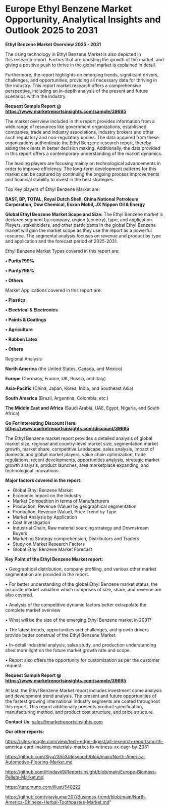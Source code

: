 # Europe Ethyl Benzene Market Opportunity, Analytical Insights and Outlook 2025 to 2031

<Strong> Ethyl Benzene Market Overview 2025 - 2031</strong>

The rising technology in Ethyl Benzene Market is also depicted in this research report. Factors that are boosting the growth of the market, and giving a positive push to thrive in the global market is explained in detail.

Furthermore, the report highlights on emerging trends, significant drivers, challenges, and opportunities, providing all necessary data for thriving in the industry. This report market research offers a comprehensive perspective, including an in-depth analysis of the present and future scenarios within the industry.

<strong>Request Sample Report @ <a href=https://www.marketreportsinsights.com/sample/39695>https://www.marketreportsinsights.com/sample/39695</a></strong>

The market overview included in this report provides information from a wide range of resources like government organizations, established companies, trade and industry associations, industry brokers and other such regulatory and non-regulatory bodies. The data acquired from these organizations authenticate the Ethyl Benzene research report, thereby aiding the clients in better decision making. Additionally, the data provided in this report offers a contemporary understanding of the market dynamics.

The leading players are focusing mainly on technological advancements in order to improve efficiency. The long-term development patterns for this market can be captured by continuing the ongoing process improvements and financial stability to invest in the best strategies.

Top Key players of Ethyl Benzene Market are:

<strong>BASF, BP, TOTAL, Royal Dutch Shell, China National Petroleum Corporation, Dow Chemical, Exxon Mobil, JX Nippon Oil & Energy</strong>

<strong><b>Global Ethyl Benzene Market Scope and Size:</b></strong>
The Ethyl Benzene market is declared segment by company, region (country), type, and application. Players, stakeholders, and other participants in the global Ethyl Benzene market will gain the market scope as they use the report as a powerful resource. The segmental analysis focuses on revenue and product by type and application and the forecast period of 2025-2031.

Ethyl Benzene Market Types covered in this report are:

<strong>•  Purity?99%

•  Purity?98%

•  Others</strong>

Market Applications covered in this report are:

<strong>•  Plastics

•  Electrical & Electronics

•  Paints & Coatings

•  Agriculture

•  Rubber/Latex

•  Others</strong> 

Regional Analysis

<strong>North America</strong> (the United States, Canada, and Mexico)

<strong>Europe</strong> (Germany, France, UK, Russia, and Italy)

<strong>Asia-Pacific</strong> (China, Japan, Korea, India, and Southeast Asia)

<strong>South America</strong> (Brazil, Argentina, Colombia, etc.)

<strong>The Middle East and Africa</strong> (Saudi Arabia, UAE, Egypt, Nigeria, and South Africa)

<strong>Go For Interesting Discount Here: <a href=https://www.marketreportsinsights.com/discount/39695>https://www.marketreportsinsights.com/discount/39695</a></strong>

The Ethyl Benzene market report provides a detailed analysis of global market size, regional and country-level market size, segmentation market growth, market share, competitive Landscape, sales analysis, impact of domestic and global market players, value chain optimization, trade regulations, recent developments, opportunities analysis, strategic market growth analysis, product launches, area marketplace expanding, and technological innovations.

<strong><b>Major factors covered in the report:</b></strong>
<ul>
  <li>Global Ethyl Benzene Market </li>
  <li>Economic Impact on the Industry</li>
  <li>Market Competition in terms of Manufacturers</li>
  <li>Production, Revenue (Value) by geographical segmentation</li>
  <li>Production, Revenue (Value), Price Trend by Type</li>
  <li>Market Analysis by Application</li>
  <li>Cost Investigation</li>
  <li>Industrial Chain, Raw material sourcing strategy and Downstream Buyers</li>
  <li>Marketing Strategy comprehension, Distributors and Traders</li>
  <li>Study on Market Research Factors</li>
  <li>Global Ethyl Benzene Market Forecast</li>
</ul>

<strong><b>Key Point of the Ethyl Benzene Market report:</b></strong>

• Geographical distribution, company profiling, and various other market segmentation are provided in the report.

• For better understanding of the global Ethyl Benzene market status, the accurate market valuation which comprises of size, share, and revenue are also covered.

• Analysis of the competitive dynamic factors better extrapolate the complete market overview

• What will be the size of the emerging Ethyl Benzene market in 2031?

• The latest trends, opportunities and challenges, and growth drivers provide better construal of the Ethyl Benzene Market.

• In-detail industrial analysis, sales study, and production understanding shed more light on the future market growth rate and scope.

• Report also offers the opportunity for customization as per the customer request.

<strong>Request Sample Report @ <a href=https://www.marketreportsinsights.com/sample/39695>https://www.marketreportsinsights.com/sample/39695</a></strong>

At last, the Ethyl Benzene Market report includes investment come analysis and development trend analysis. The present and future opportunities of the fastest growing international industry segments are coated throughout this report. This report additionally presents product specification, manufacturing method, and product cost structure, and price structure.

<strong>Contact Us:</strong>
sales@marketreportsinsights.com

<strong>Our other reports:</strong>

<a href=https://sites.google.com/view/tech-edge-digest/all-research-reports/north-america-card-making-materials-market-to-witness-xx-cagr-by-2031>https://sites.google.com/view/tech-edge-digest/all-research-reports/north-america-card-making-materials-market-to-witness-xx-cagr-by-2031</a>

<a href=https://github.com/Siya23553/Research/blob/main/North-America-Automotive-Flooring-Market.md>https://github.com/Siya23553/Research/blob/main/North-America-Automotive-Flooring-Market.md</a>

<a href=https://github.com/Hindavii9/Reportsinsight/blob/main/Europe-Biomass-Pellets-Market.md>https://github.com/Hindavii9/Reportsinsight/blob/main/Europe-Biomass-Pellets-Market.md</a>

<a href=https://tanomuno.com/illust/540222>https://tanomuno.com/illust/540222</a>

<a href=https://github.com/vijaykumar207/Business-trend/blob/main/North-America-Chinese-Herbal-Toothpastes-Market.md>https://github.com/vijaykumar207/Business-trend/blob/main/North-America-Chinese-Herbal-Toothpastes-Market.md</a>"
